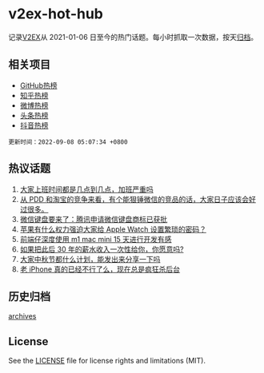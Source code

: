 # v2ex-hot-hub

 记录[V2EX](https://www.v2ex.com/)从 2021-01-06 日至今的热门话题。每小时抓取一次数据，按天[归档](archives)。
 
 ## 相关项目

- [GitHub热榜](https://github.com/lonnyzhang423/github-hot-hub)
- [知乎热榜](https://github.com/lonnyzhang423/zhihu-hot-hub)
- [微博热榜](https://github.com/lonnyzhang423/weibo-hot-hub)
- [头条热榜](https://github.com/lonnyzhang423/toutiao-hot-hub)
- [抖音热榜](https://github.com/lonnyzhang423/douyin-hot-hub)


 `更新时间：2022-09-08 05:07:34 +0800`

## 热议话题

1. [大家上班时间都是几点到几点，加班严重吗](https://www.v2ex.com/t/878246)
1. [从 PDD 和淘宝的竞争来看，有个能狠锤微信的竞品的话，大家日子应该会好过很多。](https://www.v2ex.com/t/878265)
1. [微信键盘要来了：腾讯申请微信键盘商标已获批](https://www.v2ex.com/t/878277)
1. [苹果有什么权力强迫大家给 Apple Watch 设置繁琐的密码？](https://www.v2ex.com/t/878261)
1. [前端仔深度使用 m1 mac mini 15 天进行开发有感](https://www.v2ex.com/t/878390)
1. [如果把此后 30 年的薪水收入一次性给你，你愿意吗?](https://www.v2ex.com/t/878351)
1. [大家中秋节都什么计划，能发出来分享一下吗](https://www.v2ex.com/t/878287)
1. [老 iPhone 真的已经不行了么，现在总是疯狂杀后台](https://www.v2ex.com/t/878283)

## 历史归档

[archives](archives)

## License

See the [LICENSE](LICENSE) file for license rights and limitations (MIT).
